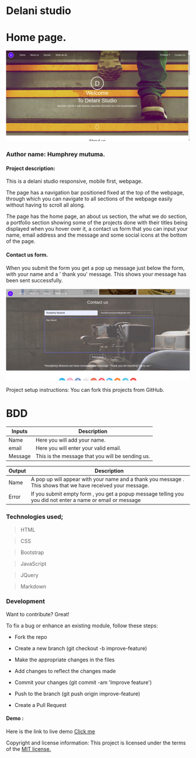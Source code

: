 # Delani studio

# Home page.
![The Home page](images/delani-home.png)

### Author name: Humphrey mutuma.

#### Project description:
This is a delani studio responsive, mobile first, webpage. 

The page has a navigation bar positioned fixed at the top of the webpage, through which you can navigate to all sections of the webpage easily without having to scroll all along.

The page has the home page, an about us section, the what we do section, a portfolio section showing some of the projects done with their titles being displayed when you hover over it, a contact us form that you can input your name, email address and the message and some social icons at the bottom of the page.

#### Contact us form.
When you submit the form you get a pop up message just below the form, with your name and a ' thank you' message. This shows your message has been sent successfully.

![The Home page](images/form.png)


Project setup instructions: You can fork this projects from GitHub.
# BDD

| Inputs  | Description  |
|---|---|
|Name  | Here you will add your name.  |
| email  | Here you will enter your valid email.  |
| Message  |  This is the message that you will be sending us. |

| Output  | Description  |
|---|---|
|Name   | A pop up will appear with your name and a thank you message . This shows that we have received your message.|
|Error   | If you submit empty form , you get a popup message telling you you did not enter a name or email or message|	
### Technologies used;
> HTML

> CSS

>Bootstrap

>JavaScript

> JQuery

>Markdown

 ### Development
Want to contribute? Great!

To fix a bug or enhance an existing module, follow these steps:

- Fork the repo

- Create a new branch (git checkout -b improve-feature)

- Make the appropriate changes in the files

- Add changes to reflect the changes made

- Commit your changes (git commit -am 'Improve feature')

- Push to the branch (git push origin improve-feature)

- Create a Pull Request

#### Demo : 
Here is the link to live demo [Click me](https://humphrey-mutuma.github.io/Delani-studio/)

Copyright and license information: This project is licensed under the terms of the [MIT license.](#)
